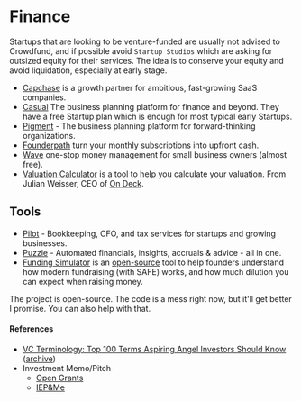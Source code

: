 # Finance

Startups that are looking to be venture-funded are usually not advised to Crowdfund, and if possible avoid `Startup Studios` which are asking for outsized equity for their services. The idea is to conserve your equity and avoid liquidation, especially at early stage.

- [Capchase](https://www.capchase.com) is a growth partner for ambitious, fast-growing SaaS companies.
- [Casual](https://causal.app) The business planning platform for finance and beyond. They have a free Startup plan which is enough for most typical early Startups.
- [Pigment](https://www.gopigment.com) - The business planning platform for forward-thinking organizations.
- [Founderpath](https://founderpath.com) turn your monthly subscriptions into upfront cash.
- [Wave](https://www.waveapps.com) one-stop money management for small business owners (almost free).
- [Valuation Calculator](https://calculator.textswithfounders.com) is a tool to help you calculate your valuation. From Julian Weisser, CEO of [On Deck](https://www.beondeck.com).

## Tools

- [Pilot](https://pilot.com) - Bookkeeping, CFO, and tax services for startups and growing businesses.
- [Puzzle](https://puzzle.io) - Automated financials, insights, accruals & advice - all in one.
- [Funding Simulator](https://www.fundingsimulator.com) is an [open-source](https://github.com/dabateam/funding-simulator) tool to help founders understand how modern fundraising (with SAFE) works, and how much dilution you can expect when raising money.

The project is open-source. The code is a mess right now, but it'll get better I promise. You can also help with that.

#### References

- [VC Terminology: Top 100 Terms Aspiring Angel Investors Should Know](https://www.hustlefund.vc/post/vc-terminology) ([archive](https://archive.is/1Xhys))
- Investment Memo/Pitch
	+ [Open Grants](https://opengrants.notion.site/OpenGrants-is-the-easy-way-to-win-grants-Join-Us-d1db1ce9145b4afaa6c0fecdb0f738de)
	+ [IEP&Me](https://www.notion.so/IEP-Me-Investor-Memo-5ab1660f879844c9a037f6236dd5e176)